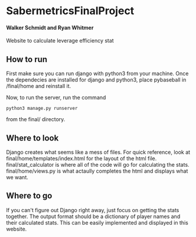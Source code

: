 # SabermetricsFinalProject
#### Walker Schmidt and Ryan Whitmer
Website to calculate leverage efficiency stat

## How to run
First make sure you can run django with python3 from your machine.
Once the dependecies are installed for django and python3, place pybaseball in /final/home and reinstall it.

Now, to run the server, run the command
~~~~
python3 manage.py runserver
~~~~
from the final/ directory.

## Where to look
Django creates what seems like a mess of files.
For quick reference, look at final/home/templates/index.html for the layout of the html file.
final/stat_calculator is where all of the code will go for calculating the stats.
final/home/views.py is what actaully completes the html and displays what we want.

## Where to go
If you can't figure out Django right away, just focus on getting the stats together. The output format should be a dictionary of player names and their calculated stats. This can be easily implemented and displayed in this website.

